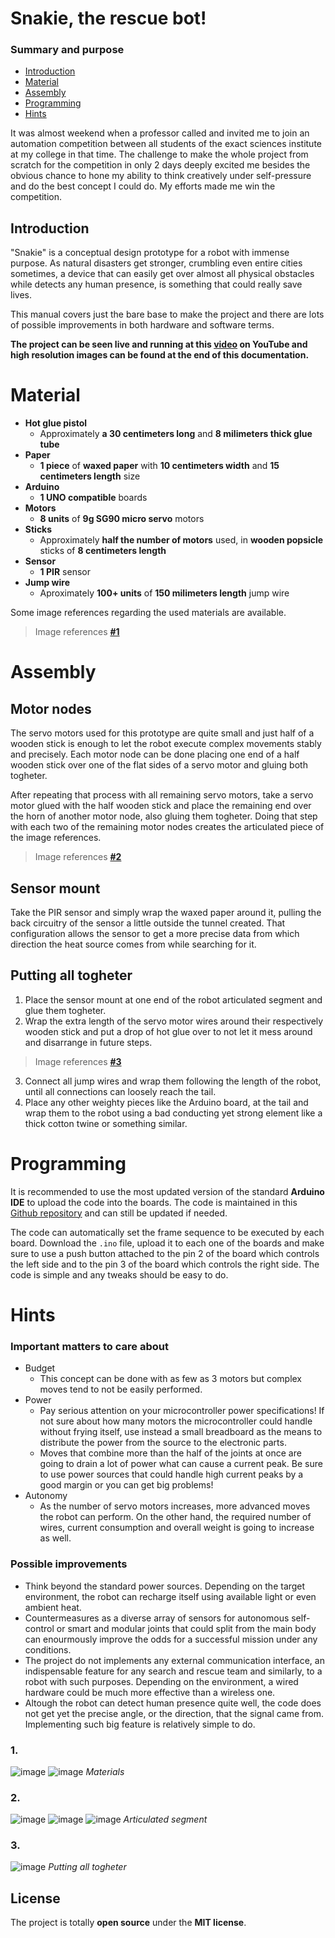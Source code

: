 # Snakie, the rescue bot!
### Summary and purpose

* [Introduction](#Introduction)
* [Material](#Material)
* [Assembly](#Assembly)
* [Programming](#Programming)
* [Hints](#Hints)

It was almost weekend when a professor called and invited me to join an automation competition between all students of the exact sciences institute at my college in that time. The challenge to make the whole project from scratch for the competition in only 2 days deeply excited me besides the obvious chance to hone my ability to think creatively under self-pressure and do the best concept I could do. My efforts made me win the competition.

## Introduction
"Snakie" is a conceptual design prototype for a robot with immense purpose. As natural disasters get stronger, crumbling even entire cities sometimes, a device that can easily get over almost all physical obstacles while detects any human presence, is something that could really save lives.

This manual covers just the bare base to make the project and there are lots of possible improvements in both hardware and software terms.

**The project can be seen live and running at this [video](https://www.youtube.com/watch?v=LcXjLIC2zg0) on YouTube and high resolution images can be found at the end of this documentation.**

# Material
* **Hot glue pistol**
    * Approximately **a 30 centimeters long** and **8 milimeters thick glue tube**
* **Paper**
    * **1 piece** of **waxed paper** with **10 centimeters width** and **15 centimeters length** size
* **Arduino**
    * **1 UNO compatible** boards
* **Motors**
    * **8 units** of **9g SG90 micro servo** motors
* **Sticks**
    * Approximately **half the number of motors** used, in **wooden popsicle** sticks of **8 centimeters length**
* **Sensor**
    * **1 PIR** sensor
* **Jump wire**
    * Aproximately **100+ units** of **150 milimeters length** jump wire

Some image references regarding the used materials are available.
> Image references **[#1](#1)**
    
# Assembly

## Motor nodes
The servo motors used for this prototype are quite small and just half of a wooden stick is enough to let the robot execute complex movements stably and precisely.
Each motor node can be done placing one end of a half wooden stick over one of the flat sides of a servo motor and gluing both togheter.

After repeating that process with all remaining servo motors, take a servo motor glued with the half wooden stick and place the remaining end over the horn of another motor node, also gluing them togheter. Doing that step with each two of the remaining motor nodes creates the articulated piece of the image references.

> Image references **[#2](#2)**

## Sensor mount

Take the PIR sensor and simply wrap the waxed paper around it, pulling the back circuitry of the sensor a little outside the tunnel created. That configuration allows the sensor to get a more precise data from which direction the heat source comes from while searching for it.

## Putting all togheter
1. Place the sensor mount at one end of the robot articulated segment and glue them togheter. 
2. Wrap the extra length of the servo motor wires around their respectively wooden stick and put a drop of hot glue over to not let it mess around and disarrange in future steps.

> Image references **[#3](#3)**

3. Connect all jump wires and wrap them following the length of the robot, until all connections can loosely reach the tail.
4. Place any other weighty pieces like the Arduino board, at the tail and wrap them to the robot using a bad conducting yet strong element like a thick cotton twine or something similar.

# Programming
It is recommended to use the most updated version of the standard **Arduino IDE** to upload the code into the boards.
The code is maintained in this [Github repository](https://github.com/phtdacosta/snakie-robot-project) and can still be updated if needed.

The code can automatically set the frame sequence to be executed by each board. Download the `.ino` file, upload it to each one of the boards and make sure to use a push button attached to the pin 2 of the board which controls the left side and to the pin 3 of the board which controls the right side. The code is simple and any tweaks should be easy to do.

# Hints

### Important matters to care about
* Budget
    * This concept can be done with as few as 3 motors but complex moves tend to not be easily performed.
* Power
    * Pay serious attention on your microcontroller power specifications! If not sure about how many motors the microcontroller could handle without frying itself, use instead a small breadboard as the means to distribute the power from the source to the electronic parts.
    * Moves that combine more than the half of the joints at once are going to drain a lot of power what can cause a current peak. Be sure to use power sources that could handle high current peaks by a good margin or you can get big problems!
* Autonomy
    * As the number of servo motors increases, more advanced moves the robot can perform. On the other hand, the required number of wires, current consumption and overall weight is going to increase as well.

### Possible improvements
* Think beyond the standard power sources. Depending on the target environment, the robot can recharge itself using available light or even ambient heat.
* Countermeasures as a diverse array of sensors for autonomous self-control or smart and modular joints that could split from the main body can enourmously improve the odds for a successful mission under any conditions.
* The project do not implements any external communication interface, an indispensable feature for any search and rescue team and similarly, to a robot with such purposes. Depending on the environment, a wired hardware could be much more effective than a wireless one.
* Altough the robot can detect human presence quite well, the code does not get yet the precise angle, or the direction, that the signal came from. Implementing such big feature is relatively simple to do.

### 1.
![image](res/tools.jpg)
![image](res/tools2.jpg)
*Materials*

### 2.
![image](res/segment.jpg)
![image](res/segment2.jpg)
![image](res/segment3.jpg)
*Articulated segment*

### 3.
![image](res/body.jpg)
*Putting all togheter*

## License
The project is totally **open source** under the **MIT license**.